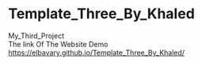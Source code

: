 # Template_Three_By_Khaled
My_Third_Project <br>
The link Of The Website Demo <br>
https://elbavary.github.io/Template_Three_By_Khaled/
